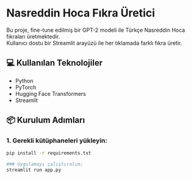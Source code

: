 # Nasreddin Hoca Fıkra Üretici

Bu proje, fine-tune edilmiş bir GPT-2 modeli ile Türkçe Nasreddin Hoca fıkraları üretmektedir.  
Kullanıcı dostu bir Streamlit arayüzü ile her tıklamada farklı fıkra üretir.

## 💻 Kullanılan Teknolojiler

- Python
- PyTorch
- Hugging Face Transformers
- Streamlit

## 📦 Kurulum Adımları

### 1. Gerekli kütüphaneleri yükleyin:

```bash
pip install -r requirements.txt

### Uygulamayı çalıştıralım:
streamlit run app.py
